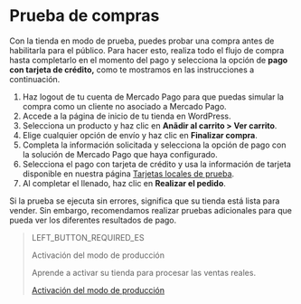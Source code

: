 # Prueba de compras

Con la tienda en modo de prueba, puedes probar una compra antes de habilitarla para el público. Para hacer esto, realiza todo el flujo de compra hasta completarlo en el momento del pago y selecciona la opción de **pago con tarjeta de crédito,** como te mostramos en las instrucciones a continuación. 


1. Haz logout de tu cuenta de Mercado Pago para que puedas simular la compra como un cliente no asociado a Mercado Pago.
2. Accede a la página de inicio de tu tienda en WordPress.
3. Selecciona un producto y haz clic en **Anãdir al carrito > Ver carrito**.
4. Elige cualquier opción de envío y haz clic en **Finalizar compra**.
5. Completa la información solicitada y selecciona la opción de pago con la solución de Mercado Pago que haya configurado.
6. Selecciona el pago con tarjeta de crédito y usa la información de tarjeta disponible en nuestra página [Tarjetas locales de prueba](https://www.mercadopago[FAKER][URL][DOMAIN]/developers/es/guides/resources/localization/local-cards).
7. Al completar el llenado, haz clic en **Realizar el pedido**.

Si la prueba se ejecuta sin errores, significa que su tienda está lista para vender. Sin embargo, recomendamos realizar pruebas adicionales para que pueda ver los diferentes resultados de pago.

> LEFT_BUTTON_REQUIRED_ES
>
> Activación del modo de producción
>
> Aprende a activar su tienda para procesar las ventas reales.
>
> [Activación del modo de producción](https://www.mercadopago[FAKER][URL][DOMAIN]/developers/es/guides/plugins/woocommerce/goto-production)